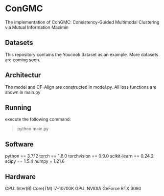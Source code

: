 # ConGMC
The implementation of ConGMC: Consistency-Guided Multimodal Clustering via Mutual Information Maximin

## Datasets
This repository contains the Youcook dataset as an example. More datasets are coming soon.

## Architectur
The model and CF-Align are constructed in model.py. All loss functions are shown in main.py

## Running
execute the following command:
> python main.py

## Software
python == 3.7.12
torch == 1.8.0
torchvision == 0.9.0
scikit-learn == 0.24.2
scipy == 1.5.4
numpy = 1.21.6

## Hardware
CPU: Inter(R) Core(TM) i7-10700K
GPU: NVIDIA GeForce RTX 3090
